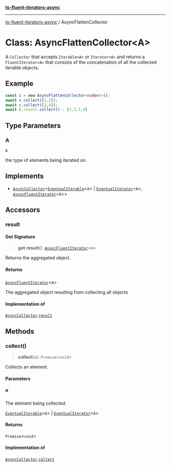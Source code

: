 [**ts-fluent-iterators-async**](../README.md)

---

[ts-fluent-iterators-async](../README.md) / AsyncFlattenCollector

# Class: AsyncFlattenCollector\<A\>

A `Collector` that accepts `Iterable<A>` or `Iterator<A>` and returns a `FluentIterator<A>` that consists of the concatenation of all the collected iterable objects.

## Example

```ts
const c = new AsyncFlattenCollector<number>();
await c.collect([1,2]);
await c.collect([3,4]);
await c.result.collect() : [1,2,3,4]
```

## Type Parameters

### A

`A`

the type of elements being iterated on.

## Implements

- [`AsyncCollector`](../interfaces/AsyncCollector.md)\<[`EventualIterable`](../type-aliases/EventualIterable.md)\<`A`\> \| [`EventualIterator`](../type-aliases/EventualIterator.md)\<`A`\>, [`AsyncFluentIterator`](AsyncFluentIterator.md)\<`A`\>\>

## Accessors

### result

#### Get Signature

> **get** **result**(): [`AsyncFluentIterator`](AsyncFluentIterator.md)\<`A`\>

Returns the aggregated object.

##### Returns

[`AsyncFluentIterator`](AsyncFluentIterator.md)\<`A`\>

The aggregated object resulting from collecting all objects

#### Implementation of

[`AsyncCollector`](../interfaces/AsyncCollector.md).[`result`](../interfaces/AsyncCollector.md#result)

## Methods

### collect()

> **collect**(`a`): `Promise`\<`void`\>

Collects an element.

#### Parameters

##### a

The element being collected.

[`EventualIterable`](../type-aliases/EventualIterable.md)\<`A`\> | [`EventualIterator`](../type-aliases/EventualIterator.md)\<`A`\>

#### Returns

`Promise`\<`void`\>

#### Implementation of

[`AsyncCollector`](../interfaces/AsyncCollector.md).[`collect`](../interfaces/AsyncCollector.md#collect)
